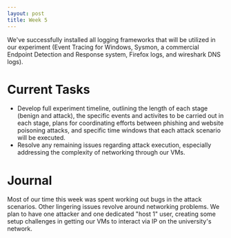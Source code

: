 ```yaml
---
layout: post
title: Week 5
---
```

We've successfully installed all logging frameworks that will be utilized in our experiment (Event Tracing for Windows, Sysmon, a commercial Endpoint Detection and Response system, Firefox logs, and wireshark DNS logs).

# Current Tasks
* Develop full experiment timeline, outlining the length of each stage (benign and attack), the specific events and activites to be carried out in each stage, plans for coordinating efforts between phishing and website poisoning attacks, and specific time windows that each attack scenario will be executed.
* Resolve any remaining issues regarding attack execution, especially addressing the complexity of networking through our VMs.

# Journal
Most of our time this week was spent working out bugs in the attack scenarios. Other lingering issues revolve around networking problems. We plan to have one attacker and one dedicated "host 1" user, creating some setup challenges in getting our VMs to interact via IP on the university's network.
